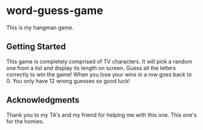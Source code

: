 # word-guess-game

This is my hangman game. 

## Getting Started

This game is completely comprised of TV characters. It will pick a random one from a list and display its length on screen. Guess all the letters correctly to win the game! When you lose your wins in a row goes back to 0. You only have 12 wrong guesses so good luck!

## Acknowledgments

Thank you to my TA's and my friend for helping me with this one. This one's for the homies.
